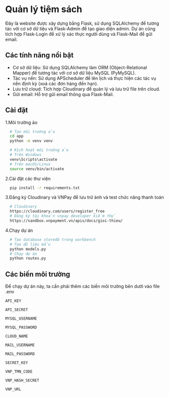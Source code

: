 # Quản lý tiệm sách

Đây là website được xây dựng bằng Flask, sử dụng SQLAlchemy để tương tác với cơ sở dữ liệu và Flask-Admin để tạo giao diện admin. Dự án cũng tích hợp Flask-Login để xử lý xác thực người dùng và Flask-Mail để gửi email.
## Các tính năng nổi bật

- Cơ sở dữ liệu: Sử dụng SQLAlchemy làm ORM (Object-Relational Mapper) để tương tác với cơ sở dữ liệu MySQL (PyMySQL).
- Tác vụ nền: Sử dụng APScheduler để lên lịch và thực hiện các tác vụ nền định kỳ (xoá các đơn hàng đến hạn).
- Lưu trữ cloud: Tích hợp Cloudinary để quản lý và lưu trữ file trên cloud.
- Gửi email: Hỗ trợ gửi email thông qua Flask-Mail.


## Cài đặt

1.Môi trường ảo

```bash
  # Tạo môi trường ảo
  cd app
  python -m venv venv

  # Kích hoạt môi trường ảo
  # Trên Windows
  venv\Scripts\activate
  # Trên macOS/Linux
  source venv/bin/activate
```

2.Cài đặt các thư viện
```bash
  pip install -r requirements.txt
```

3.Đăng ký Cloudinary và VNPay để lưu trữ ảnh và test chức năng thanh toán

```bash
  # Cloudinary
  https://cloudinary.com/users/register_free
  # Đăng ký tài khoản vnpay developer kiểm thử
  https://sandbox.vnpayment.vn/apis/docs/gioi-thieu/
```

4.Chạy dự án
```bash
  # Tạo database storedb trong workbench
  # Tạo dữ liệu mẫu
  python models.py
  # Chạy dự án
  python routes.py
```
    
## Các biến môi trường

Để chạy dự án này, ta cần phải thêm các biến môi trường bên dưới vào file .env

`API_KEY`

`API_SECRET`

`MYSQL_USERNAME`

`MYSQL_PASSWORD`

`CLOUD_NAME`

`MAIL_USERNAME`

`MAIL_PASSWORD`

`SECRET_KEY`

`VNP_TMN_CODE`

`VNP_HASH_SECRET`

`VNP_URL`

